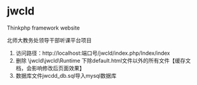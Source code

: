 # jwcld
Thinkphp framework website

北师大教务处领导干部听课平台项目

1. 访问路径：http://localhost:端口号/jwcld/index.php/Index/index
2. 删除 \jwcld\jwcld\Runtime 下除default.html文件以外的所有文件【缓存文档，会影响修改后页面效果】
3. 数据库文件jwcdd_db.sql导入mysql数据库
